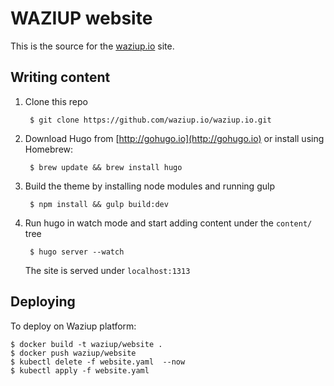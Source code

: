 WAZIUP website
==============

This is the source for the [waziup.io](http://waziup.io) site.


Writing content
---------------

1. Clone this repo

        $ git clone https://github.com/waziup.io/waziup.io.git

2. Download Hugo from [http://gohugo.io](http://gohugo.io) or install using Homebrew:

        $ brew update && brew install hugo

3. Build the theme by installing node modules and running gulp

        $ npm install && gulp build:dev


4. Run hugo in watch mode and start adding content under the `content/` tree

        $ hugo server --watch

    The site is served under `localhost:1313`

Deploying
---------

To deploy on Waziup platform:

```
$ docker build -t waziup/website .
$ docker push waziup/website
$ kubectl delete -f website.yaml  --now
$ kubectl apply -f website.yaml
```

